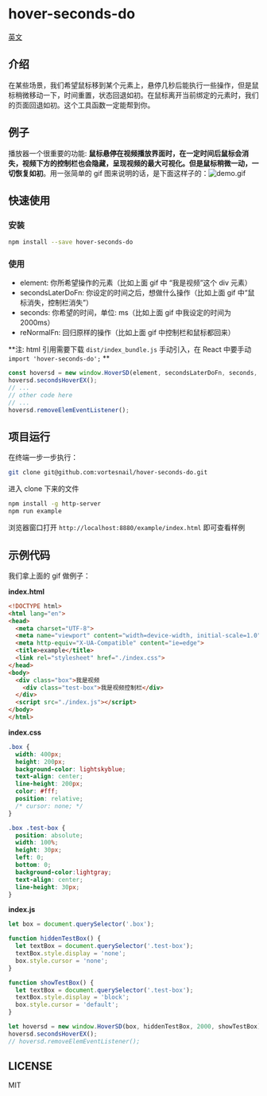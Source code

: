 # hover-seconds-do
[英文](https://github.com/vortesnail/hover-seconds-do)

## 介绍
在某些场景，我们希望鼠标移到某个元素上，悬停几秒后能执行一些操作，但是鼠标稍微移动一下，时间重置，状态回退如初。在鼠标离开当前绑定的元素时，我们的页面回退如初。这个工具函数一定能帮到你。

## 例子
播放器一个很重要的功能: **鼠标悬停在视频播放界面时，在一定时间后鼠标会消失，视频下方的控制栏也会隐藏，呈现视频的最大可视化。但是鼠标稍微一动，一切恢复如初**。用一张简单的 gif 图来说明的话，是下面这样子的：![demo.gif](https://cdn.nlark.com/yuque/0/2019/gif/341314/1572511989609-54aa916e-5f8a-4946-8d5d-2e6ab60d5525.gif#align=left&display=inline&height=424&name=%E5%B1%8F%E5%B9%95%E5%BD%95%E5%88%B6-2019-10-31-11.18.41%20%281%29.gif&originHeight=424&originWidth=824&search=&size=255955&status=done&width=824)

## 快速使用
### 安装
```bash
npm install --save hover-seconds-do
```

### 使用
- element: 你所希望操作的元素（比如上面 gif 中 “我是视频”这个 div 元素）
- secondsLaterDoFn: 你设定的时间之后，想做什么操作（比如上面 gif 中“鼠标消失，控制栏消失”）
- seconds: 你希望的时间，单位: ms（比如上面 gif 中我设定的时间为 2000ms）
- reNormalFn: 回归原样的操作（比如上面 gif 中控制栏和鼠标都回来）

**注: html 引用需要下载 `dist/index_bundle.js` 手动引入，在 React 中要手动 `import 'hover-seconds-do';` **
```js
const hoversd = new window.HoverSD(element, secondsLaterDoFn, seconds, reNormalFn);
hoversd.secondsHoverEX();
// ...
// other code here
// ...
hoversd.removeElemEventListener();
```

## 项目运行
在终端一步一步执行：
```bash
git clone git@github.com:vortesnail/hover-seconds-do.git
```
进入 clone 下来的文件
```bash
npm install -g http-server
npm run example
```

浏览器窗口打开 `http://localhost:8880/example/index.html` 即可查看样例

## 示例代码
我们拿上面的 gif 做例子：

**index.html**
```html
<!DOCTYPE html>
<html lang="en">
<head>
  <meta charset="UTF-8">
  <meta name="viewport" content="width=device-width, initial-scale=1.0">
  <meta http-equiv="X-UA-Compatible" content="ie=edge">
  <title>example</title>
  <link rel="stylesheet" href="./index.css">
</head>
<body>
  <div class="box">我是视频
    <div class="test-box">我是视频控制栏</div>
  </div>
  <script src="./index.js"></script>
</body>
</html>
```

**index.css**
```css
.box {
  width: 400px;
  height: 200px;
  background-color: lightskyblue;
  text-align: center;
  line-height: 200px;
  color: #fff;
  position: relative;
  /* cursor: none; */
}

.box .test-box {
  position: absolute;
  width: 100%;
  height: 30px;
  left: 0;
  bottom: 0;
  background-color:lightgray;
  text-align: center;
  line-height: 30px;
}
```

**index.js**
```js
let box = document.querySelector('.box');

function hiddenTestBox() {
  let textBox = document.querySelector('.test-box');
  textBox.style.display = 'none';
  box.style.cursor = 'none';
}

function showTestBox() {
  let textBox = document.querySelector('.test-box');
  textBox.style.display = 'block';
  box.style.cursor = 'default';
}

let hoversd = new window.HoverSD(box, hiddenTestBox, 2000, showTestBox);
hoversd.secondsHoverEX();
// hoversd.removeElemEventListener();
```
## LICENSE
MIT
